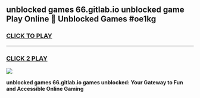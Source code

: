 
## unblocked games 66.gitlab.io unblocked game Play Online 👋 Unblocked Games #oe1kg
<h3>
<a href="https://premium.freeplayer.one?title=unblocked_games_66.gitlab.io&ref=21F">CLICK TO PLAY</a></h3>
<hr>

<h3>
<a href="https://premium.freeplayer.one?title=unblocked_games_66.gitlab.io&ref=21F">CLICK 2 PLAY</a>
  
</h3>

<a href="https://premium.freeplayer.one?title=unblocked_games_66.gitlab.io&ref=21F/"><img src="https://clearcache.store/games.png"></a>


**unblocked games 66.gitlab.io games unblocked: Your Gateway to Fun and Accessible Online Gaming**
